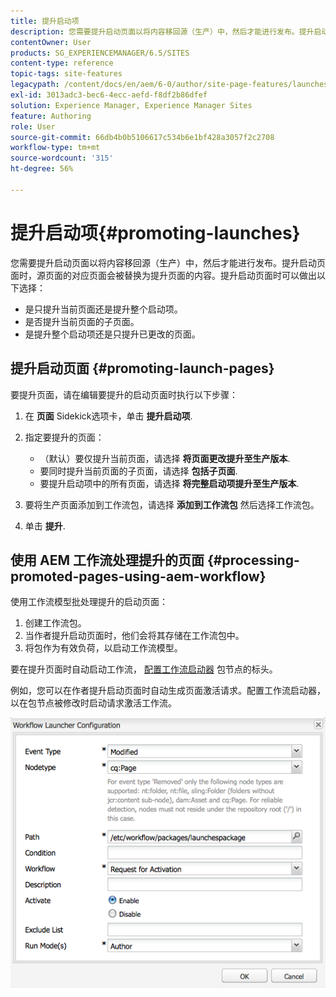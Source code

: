 ```yaml
---
title: 提升启动项
description: 您需要提升启动页面以将内容移回源（生产）中，然后才能进行发布。提升启动页面时，源页面的相应页面将被提升页面的内容替换。
contentOwner: User
products: SG_EXPERIENCEMANAGER/6.5/SITES
content-type: reference
topic-tags: site-features
legacypath: /content/docs/en/aem/6-0/author/site-page-features/launches
exl-id: 3013adc3-bec6-4ecc-aefd-f8df2b86dfef
solution: Experience Manager, Experience Manager Sites
feature: Authoring
role: User
source-git-commit: 66db4b0b5106617c534b6e1bf428a3057f2c2708
workflow-type: tm+mt
source-wordcount: '315'
ht-degree: 56%

---
```


# 提升启动项{#promoting-launches}

您需要提升启动页面以将内容移回源（生产）中，然后才能进行发布。提升启动页面时，源页面的对应页面会被替换为提升页面的内容。提升启动页面时可以做出以下选择：

* 是只提升当前页面还是提升整个启动项。
* 是否提升当前页面的子页面。
* 是提升整个启动项还是只提升已更改的页面。

## 提升启动页面 {#promoting-launch-pages}

要提升页面，请在编辑要提升的启动页面时执行以下步骤：

1. 在 **页面** Sidekick选项卡，单击 **提升启动项**.
1. 指定要提升的页面：

   * （默认）要仅提升当前页面，请选择 **将页面更改提升至生产版本**.
   * 要同时提升当前页面的子页面，请选择 **包括子页面**.
   * 要提升启动项中的所有页面，请选择 **将完整启动项提升至生产版本**.

1. 要将生产页面添加到工作流包，请选择 **添加到工作流包** 然后选择工作流包。
1. 单击 **提升**.

## 使用 AEM 工作流处理提升的页面 {#processing-promoted-pages-using-aem-workflow}

使用工作流模型批处理提升的启动页面：

1. 创建工作流包。
1. 当作者提升启动页面时，他们会将其存储在工作流包中。
1. 将包作为有效负荷，以启动工作流模型。

要在提升页面时自动启动工作流， [配置工作流启动器](/help/sites-administering/workflows-starting.md#workflows-launchers) 包节点的标头。

例如，您可以在作者提升启动页面时自动生成页面激活请求。配置工作流启动器，以在包节点被修改时启动请求激活工作流。

![chlimage_1-136](assets/chlimage_1-136.png)
